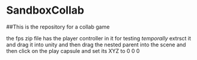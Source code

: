 # SandboxCollab
##This is the repository for a collab game

the fps zip file has the player controller in it for testing *temporally*
extrsct it and drag it into unity and then drag the nested parent into the scene and 
then click on the play capsule and set its XYZ to 0 0 0
